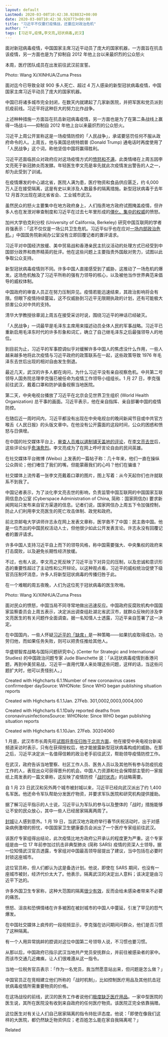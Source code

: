```yaml
---
layout: default
Lastmod: 2020-03-08T10:42:38.928832+00:00
date: 2020-03-08T10:42:38.928773+00:00
title: "习近平不仅要打疫情战，还要应对政治危机"
author: ""
tags: [习近平,疫情,李文亮,冠状病毒,武汉]
---
```


面对新冠病毒疫情，中国国家主席习近平动员了庞大的国家机器，一方面旨在抗击该疫情，另一方面也是为了抑制自 2012 年他上台以来最炽烈的公众怒火

本周，医疗团队成员在出发前往武汉前宣誓。

Photo: Wang Xi/XINHUA/Zuma Press

面对迄今已导致全球 900 多人死亡、超过 4 万人感染的新型冠状病毒疫情，中国国家主席习近平动员了庞大的国家机器。

中国已将诸多城市完全封闭，在数天内就建起了几家新医院，并把军医和党员派到抗疫前线。习近平将这种巨大的努力比作战争。

上述种种措施一方面旨在抗击新冠病毒疫情，另一方面也是为了在第二条战线上赢得一场战斗——抑制自 2012 年他上台以来最炽烈的公众怒火。

习近平上周公开宣称这是一场疫情防控的「人民战争」，承诺要惩罚任何不服从政府命令的人。上周五，他与美国总统特朗普 (Donald Trump) 通电话时再度使用了「人民战争」这个词，称他坚信中国将赢得胜利。

习近平还面临民众对政府应对这场疫情方式的[愤怒和不满](https://nei.st/medium/nytimes/online-revolt-in-china-as-a-doctor-is-lionized)，此类情绪在上周五因李文亮死于新冠肺炎而发酵。年轻医生李文亮是率先就此次疫情发出警告的人之一，却为此受到了训诫。

在疫情爆发的中心湖北省，医院人满为患，医疗物资和食品供应匮乏，约 6,000 万人正在接受隔离，这是有史以来涉及人数最多的隔离措施。新型冠状病毒于去年 12 月首次出现在湖北省省会、工业城市武汉。

虽然民众的怒火主要集中在地方政府身上，人们指责地方政府试图掩盖疫情，但许多人也在发泄对审查制度和习近平在过去七年里形成的[僵化、集中的权威](https://nei.st/medium/initium/opinion-bureau-civil-society-which-is-solution)的愤怒。

加州大学伯克利分校 (University of California, Berkeley) 研究中国互联网的学者肖强表示：「这不仅仅是一场公共卫生危机。习近平似乎也在应对[一场内部政治危机](https://nei.st/medium/nytimes/china-in-crisis-xi-backs-away-from-spotlight)。」中国国务院新闻办公室没有立即回覆记者的置评请求。

习近平对中国经济放缓、美中贸易战和香港亲民主抗议活动的处理方式已经受到中国部分政界和商界精英的批评。他在这些问题上主要指责外国敌对势力，试图以此争取公众支持。

新型冠状病毒疫情则不同。许多中国人直接感受到了威胁，这推动了一场危机的爆发。这场危机触及了习近平所称的强有力领导的核心，以及被他当作世界典范来倡导的威权体制。

中国政府的审查人员正在努力压制异见。疫情若能迅速结束，其政治影响将会有限。但眼下疫情持续蔓延，这不仅威胁到习近平无限期执政的计划，还有可能极大损害公众对中共的支持。

清华大学教授徐章润上周五在接受采访时说，围绕习近平的神话已经破灭。

「人民战争」一词最早是毛泽东主席用来描述动员全体人民的军事战略。习近平已重新启用毛泽东时代的许多形象和词汇，确立了自己继毛泽东之后最强领导人的地位。

到目前为止，习近平的军事腔调似乎对缓解许多中国人的焦虑没什么作用，一些人越来越多地将此次疫情与习近平政府的政策联系在一起，这些政策导致 1976 年毛泽东去世后出现的相对自由发生倒退。

最近几天，武汉的许多人都在询问，为什么习近平没有亲自视察危机。中共第二号领导人国务院总理李克强已被任命为疫情工作领导小组组长。1 月 27 日，李克强前往武汉，戴着口罩和防护装备视察当地医院。

第二天，中央电视台播放了习近平在北京会见世界卫生组织 (World Health Organization) 总干事的画面。习近平表示，他在亲自指挥、亲自部署中国的疫情防控。

在随后近一周时间内，习近平都没有出现在中央电视台的晚间新闻节目或中共官方喉舌《人民日报》的头版文章中。在他没有公开露面的这段时间，公众的困惑和愤怒与日俱增。

在中国的社交媒体平台上，[审查人员难以遏制铺天盖地的评论](https://nei.st/medium/initium/opinion-journalism-china-media-politics)，在[李文亮去世](https://nei.st/medium/nytimes/online-revolt-in-china-as-a-doctor-is-lionized)后，这些评论似乎[愈演愈烈](https://nei.st/medium/initium/liwenliang-public-opinion)。李文亮成为了在网上呼吁言论自由的民间英雄。

在社交媒体平台微博 (Weibo) 上发表的一篇帖子称：几十年来，他们一直在操纵公众舆论；他们堵住了我们的嘴，但能蒙蔽我们的心吗？他们在骗谁？

社交媒体上流传着一张李文亮戴着口罩的图片，图上写着：从今天起你们也许就联系不到我了。

中国记者表示，为了淡化李文亮去世的影响，负责监管中国互联网的中国国家互联网信息办公室 (Cyberspace Administration of China, 简称：国家网信办) 要求新闻网站只发布来自官方渠道的信息。记者们说，国家网信办上周五下令加强控制，防止人们利用李文亮医生的死亡攻击体制、政党和政府。

前北京邮电大学讲师许志永在网上发表文章称，医学救不了中国：民主救中国。他是一位杰出的中国民权活动人士，但他很少如此公开发表言论。许志永没有回覆记者的置评请求。

许多中国人支持习近平自上而下的领导风格，称中国需要强大、中央集权的政府来打击腐败，以及避免长期性经济放缓。

不过，也有人说，李文亮之死反映了习近平治下对异见的压制，以及忠诚和意识形态的重要性超过了主动性和公开辩论。以这种观点看，习近平的威权统治促使下级官员压制坏消息，许多人将新型冠状病毒的传播归咎于此。

在一个难眠的周五夜晚，人们为这位死于冠状病毒的医生吹哨。

Photo: Wang Xi/XINHUA/Zuma Press

面对民众的愤怒，中国当局不同寻常地做出迅速反应。中国政府反腐败机构中国国家监察委员会上周五表示，决定派出调查组赴湖北省武汉市，就群众反映的涉及李文亮医生的有关问题作全面调查。据一名知情人士透露，习近平亲自签署了这一决定。

在中国国内，一些人怀疑[习近平的「缺席」](https://nei.st/medium/nytimes/china-in-crisis-xi-backs-away-from-spotlight)是一种策略——如果抗疫取得成功，功劳归他，而如果任务失败，则可以把责任推给其他人。

华盛顿智库战略与国际问题研究中心 (Center for Strategic and International Studies) 的中国政治问题专家 Jude Blanchette 说：「从冠状病毒疫情到香港问题，再到中美贸易战，习近平一直用代理人来处理这些问题，这样的话，当这些问题扩大时，他可以责怪别人。」

Created with Highcharts 6.1.1Number of new coronavirus cases confirmedper daySource: WHONote: Since WHO began publishing situation reports

Created with Highcharts 6.1.1Jan. 27Feb. 301,0002,0003,0004,000

Created with Highcharts 6.1.1Daily reported deaths from coronavirusinfectionsSource: WHONote: Since WHO began publishing situation reports

Created with Highcharts 6.1.10Jan. 27Feb. 30204060

1 月底，武汉市市长周先旺[试图将责任归咎于北京方面](https://nei.st/medium/wsj/wuhan-mayor-says-beijing-rules-partially-responsible-for-lack-of-transparency)，他在接受中央电视台新闻频道采访时表示，只有在获得授权后，他才能披露新型冠状病毒构成的威胁。在那之后，习近平决定派一名值得信赖的政治老手前往武汉，帮助领导疫情防控工作。

在武汉，政府告诉当地警察、社区工作人员、医务人员以及其他所有参与防疫抗疫工作的人，表现出众可获得晋升的机会。中国人力资源和社会保障部主管的一家报纸上周发表的一篇文章称，这反映了疫情防控「[战时状态](https://nei.st/medium/nytimes/beijing-imposes-extreme-limits-on-ill-in-wuhan)」的战略需要。

自 1 月 23 日武汉和另外两个城市被封城以来，习近平已经向武汉派出了约 1,400 名军医。他还命令军队帮助分发医疗物资，并要求军队医院和研究机构提供援助。

据了解习近平指示的人士说，习近平认为军队的参与以及整体的「战时」措施能够让不安的民众放心，其中一些人已经居家隔离两周了。

[封城](https://nei.st/medium/caixin/cw890a)让人感到意外。1 月 19 日，当武汉地方政府举行春节庆祝活动时，出于对感染病例激增的担忧，中国国家卫生健康委员会派出了一个医疗专家组前往武汉。

该医疗专家组得出结论，此次疫情比地方政府公开承认的程度更为严重。这个专家组是由一位 17 年前参加过抗击非典型肺炎 (简称 SARS) 疫情的资深人士领导。据一位知情武汉官员透露，专家组对中国最高领导层提出了建议，当中包括在必要时封锁这座城市。

这位官员称，但人们都认为这是备选计划。他说，即使在 SARS 期间，也没有一座城市被封，经济代价太大了。他表示，隔离武汉的决定出人意料；该决定是由习近平下达的。

许多外国卫生专家称，这种大范围的隔离[很少有效](https://nei.st/medium/initium/d4gdq_in4zz61bxmhsoda)，反而会给未感染者带来不必要的痛苦。

愤怒、沮丧和恐惧情绪在许多被困在被封城市的中国人中蔓延，引发了罕见的怨气爆发。

在中国社交媒体上疯传的一段视频显示，李克强在访问期间问群众，他们是否习惯了这种隔离。

有一个人用异常挑衅的腔调对这位中国第二号领导人说，不习惯也要习惯。

从那以后，中国政府已指示武汉当地共产党员安抚群众，并前往被感染者的家中。而该市交通几近瘫痪，让人们很难遵从这一指令。

当地一位税务官员表示：「作为一名党员，我当然愿意站出来，但问题是怎么做？」

中国官员正在竞相建立他们所称的「战时机制」，比如控制医疗用品及其他抗击冠状病毒疫情所需重要物资的价格。

在这场战役的前线，武汉的医务工作者说他们[极度缺乏医疗用品](https://nei.st/medium/initium/wuhan-pneumonia-forgotten-patients)。一家中型医院的医生说，其所在医院没有收到来自政府的任何医疗物资。该医院正完全依靠捐赠。

这位医生对有关让人们自己居家隔离的指令持批评态度。他说：「即使在像我们这样的大医院，都仍然缺乏物资供应；老百姓怎么能在家自我隔离呢？」

Related

